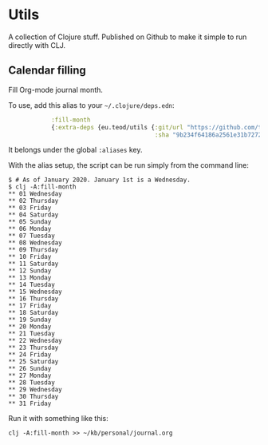 # Utils

A collection of Clojure stuff. Published on Github to make it simple to run
directly with CLJ.

## Calendar filling

Fill Org-mode journal month.

To use, add this alias to your `~/.clojure/deps.edn`:

```clj
            :fill-month
            {:extra-deps {eu.teod/utils {:git/url "https://github.com/teodorlu/utils.git"
                                         :sha "9b234f64186a2561e31b7272da7ea352ce53b8b0"}}
```

It belongs under the global `:aliases` key.

With the alias setup, the script can be run simply from the command line:

```
$ # As of January 2020. January 1st is a Wednesday.
$ clj -A:fill-month
** 01 Wednesday
** 02 Thursday
** 03 Friday
** 04 Saturday
** 05 Sunday
** 06 Monday
** 07 Tuesday
** 08 Wednesday
** 09 Thursday
** 10 Friday
** 11 Saturday
** 12 Sunday
** 13 Monday
** 14 Tuesday
** 15 Wednesday
** 16 Thursday
** 17 Friday
** 18 Saturday
** 19 Sunday
** 20 Monday
** 21 Tuesday
** 22 Wednesday
** 23 Thursday
** 24 Friday
** 25 Saturday
** 26 Sunday
** 27 Monday
** 28 Tuesday
** 29 Wednesday
** 30 Thursday
** 31 Friday
```

Run it with something like this:

    clj -A:fill-month >> ~/kb/personal/journal.org
